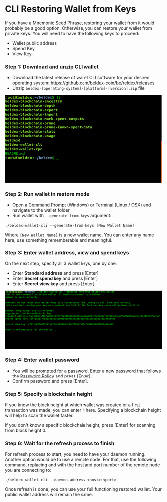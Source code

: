 # CLI Restoring Wallet from Keys

If you have a Mnemonic Seed Phrase, restoring your wallet from it would probably be a good option. Otherwise, you can restore your wallet from private keys. You will need to have the following keys to proceed:

* Wallet public address
* Spend Key
* View Key

### Step 1: Download and unzip CLI wallet <a href="#step-1-download-and-unzip-cli-wallet" id="step-1-download-and-unzip-cli-wallet"></a>

* Download the latest release of wallet CLI software for your desired operating system: https://github.com/beldex-coin/be/reldex/releases
* Unzip `beldex-[operating-system]-[platform]-[version].zip` file

![](../../.gitbook/assets/cliwalletfolder.jpg)

### Step 2: Run wallet in restore mode <a href="#step-2-run-wallet-in-restore-mode" id="step-2-run-wallet-in-restore-mode"></a>

* Open a [Command Prompt](https://en.wikipedia.org/wiki/Cmd.exe) (Windows) or [Terminal](https://en.wikipedia.org/wiki/Terminal\_emulator) (Linux / OSX) and navigate to the wallet folder
* Run wallet with `--generate-from-keys` argument:&#x20;

`./beldex-wallet-cli --generate-from-keys [New Wallet Name]`

Where `[New Wallet Name]` is a new wallet name. You can enter any name here, use something rememberable and meaningful.&#x20;

### Step 3: Enter wallet address, view and spend keys <a href="#step-3-enter-wallet-address-view-and-spend-keys" id="step-3-enter-wallet-address-view-and-spend-keys"></a>

On the next step, specify all 3 wallet keys, one by one:

* Enter **Standard address** and press \[Enter]
* Enter **Secret spend key** and press \[Enter]
* Enter **Secret view key** and press \[Enter]

![](../../.gitbook/assets/cliwalletrestorekeys.jpg)

### Step 4: Enter wallet password <a href="#step-4-enter-wallet-password" id="step-4-enter-wallet-password"></a>

* You will be prompted for a password. Enter a new password that follows the [Password Policy](https://en.wikipedia.org/wiki/Password\_policy) and press \[Enter].
* Confirm password and press \[Enter].

### Step 5: Specify a blockchain height <a href="#step-5-specify-a-blockchain-height" id="step-5-specify-a-blockchain-height"></a>

If you know the block height at which wallet was created or a first transaction was made, you can enter it here. Specifying a blockchain height will help to scan the wallet faster.

If you don't know a specific blockchain height, press \[Enter] for scanning from block height 0.

### Step 6: Wait for the refresh process to finish <a href="#step-6-wait-for-the-refresh-process-to-finish" id="step-6-wait-for-the-refresh-process-to-finish"></a>

For refresh process to start, you need to have your daemon running. Another option would be to use a remote node. For that, use the following command, replacing and with the host and port number of the remote node you are connecting to:

```
./beldex-wallet-cli --daemon-address <host>:<port>
```

Once refresh is done, you can use your full functioning restored wallet. Your public wallet address will remain the same.
